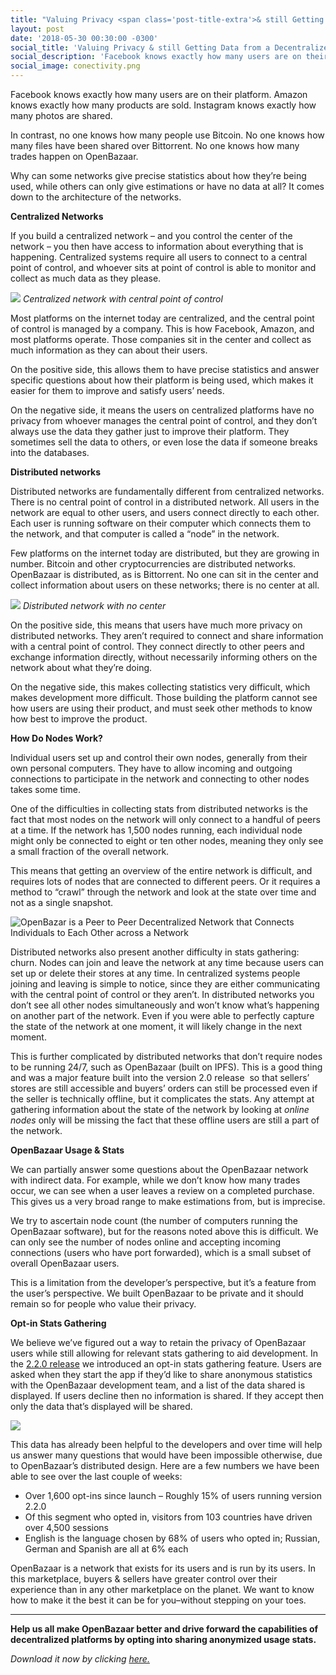 ```yaml
---
title: "Valuing Privacy <span class='post-title-extra'>& still Getting Data</span> from a Decentralized Network"
layout: post
date: '2018-05-30 00:30:00 -0300'
social_title: 'Valuing Privacy & still Getting Data from a Decentralized Network'
social_description: 'Facebook knows exactly how many users are on their platform. Amazon knows exactly how many products are sold. Instagram knows exactly how many photos are shared.'
social_image: conectivity.png
---
```


Facebook knows exactly how many users are on their platform. Amazon knows exactly how many products are sold. Instagram knows exactly how many photos are shared.

In contrast, no one knows how many people use Bitcoin. No one knows how many files have been shared over Bittorrent. No one knows how many trades happen on OpenBazaar.

Why can some networks give precise statistics about how they’re being used, while others can only give estimations or have no data at all? It comes down to the architecture of the networks.

**Centralized Networks**

If you build a centralized network – and you control the center of the network – you then have access to information about everything that is happening. Centralized systems require all users to connect to a central point of control, and whoever sits at point of control is able to monitor and collect as much data as they please.

![](Centralized-network.png)
*Centralized network with central point of control*

Most platforms on the internet today are centralized, and the central point of control is managed by a company. This is how Facebook, Amazon, and most platforms operate. Those companies sit in the center and collect as much information as they can about their users.

On the positive side, this allows them to have precise statistics and answer specific questions about how their platform is being used, which makes it easier for them to improve and satisfy users’ needs.

On the negative side, it means the users on centralized platforms have no privacy from whoever manages the central point of control, and they don’t always use the data they gather just to improve their platform. They sometimes sell the data to others, or even lose the data if someone breaks into the databases.

**Distributed networks**

Distributed networks are fundamentally different from centralized networks. There is no central point of control in a distributed network. All users in the network are equal to other users, and users connect directly to each other. Each user is running software on their computer which connects them to the network, and that computer is called a “node” in the network.

Few platforms on the internet today are distributed, but they are growing in number. Bitcoin and other cryptocurrencies are distributed networks. OpenBazaar is distributed, as is Bittorrent. No one can sit in the center and collect information about users on these networks; there is no center at all.

![](Decentralized-network.png)
*Distributed network with no center*

On the positive side, this means that users have much more privacy on distributed networks. They aren’t required to connect and share information with a central point of control. They connect directly to other peers and exchange information directly, without necessarily informing others on the network about what they’re doing.

On the negative side, this makes collecting statistics very difficult, which makes development more difficult. Those building the platform cannot see how users are using their product, and must seek other methods to know how best to improve the product.

**How Do Nodes Work?**

Individual users set up and control their own nodes, generally from their own personal computers. They have to allow incoming and outgoing connections to participate in the network and connecting to other nodes takes some time.

One of the difficulties in collecting stats from distributed networks is the fact that most nodes on the network will only connect to a handful of peers at a time. If the network has 1,500 nodes running, each individual node might only be connected to eight or ten other nodes, meaning they only see a small fraction of the overall network.

This means that getting an overview of the entire network is difficult, and requires lots of nodes that are connected to different peers. Or it requires a method to “crawl” through the network and look at the state over time and not as a single snapshot.

![OpenBazar is a Peer to Peer Decentralized Network that Connects Individuals to Each Other across a Network](conectivity.png)

Distributed networks also present another difficulty in stats gathering: churn. Nodes can join and leave the network at any time because users can set up or delete their stores at any time. In centralized systems people joining and leaving is simple to notice, since they are either communicating with the central point of control or they aren’t. In distributed networks you don’t see all other nodes simultaneously and won’t know what’s happening on another part of the network. Even if you were able to perfectly capture the state of the network at one moment, it will likely change in the next moment.

This is further complicated by distributed networks that don’t require nodes to be running 24/7, such as OpenBazaar (built on IPFS). This is a good thing and was a major feature built into the version 2.0 release  so that sellers’ stores are still accessible and buyers’ orders can still be processed even if the seller is technically offline, but it complicates the stats. Any attempt at gathering information about the state of the network by looking at _online nodes_ only will be missing the fact that these offline users are still a part of the network.

**OpenBazaar Usage & Stats**

We can partially answer some questions about the OpenBazaar network with indirect data. For example, while we don’t know how many trades occur, we can see when a user leaves a review on a completed purchase. This gives us a very broad range to make estimations from, but is imprecise.

We try to ascertain node count (the number of computers running the OpenBazaar software), but for the reasons noted above this is difficult. We can only see the number of nodes online and accepting incoming connections (users who have port forwarded), which is a small subset of overall OpenBazaar users.

This is a limitation from the developer’s perspective, but it’s a feature from the user’s perspective. We built OpenBazaar to be private and it should remain so for people who value their privacy.

**Opt-in Stats Gathering**

We believe we’ve figured out a way to retain the privacy of OpenBazaar users while still allowing for relevant stats gathering to aid development. In the [2.2.0 release](https://www.openbazaar.org/blog/cryptocurrency-trading-now-available-on-openbazaar/) we introduced an opt-in stats gathering feature. Users are asked when they start the app if they’d like to share anonymous statistics with the OpenBazaar development team, and a list of the data shared is displayed. If users decline then no information is shared. If they accept then only the data that’s displayed will be shared.

![](Screenshot-from-2018-05-29-12-14-24.png)

This data has already been helpful to the developers and over time will help us answer many questions that would have been impossible otherwise, due to OpenBazaar’s distributed design. Here are a few numbers we have been able to see over the last couple of weeks:

*   Over 1,600 opt-ins since launch – Roughly 15% of users running version 2.2.0
*   Of this segment who opted in, visitors from 103 countries have driven over 4,500 sessions
*   English is the language chosen by 68% of users who opted in; Russian, German and Spanish are all at 6% each

OpenBazaar is a network that exists for its users and is run by its users. In this marketplace, buyers & sellers have greater control over their experience than in any other marketplace on the planet. We want to know how to make it the best it can be for you–without stepping on your toes.

* * *

**Help us all make OpenBazaar better and drive forward the capabilities of decentralized platforms by opting into sharing anonymized usage stats.**

_Download it now by clicking [here.](https://openbazaar.org/download)_
